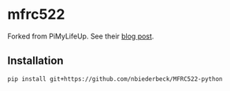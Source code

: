 # mfrc522

Forked from PiMyLifeUp.
See their [blog post](https://pimylifeup.com/raspberry-pi-rfid-rc522/).

## Installation

```bash
pip install git+https://github.com/nbiederbeck/MFRC522-python
```
